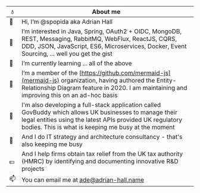 |  :droplet:  | About me             |
|----|---------------------------|
| 👋 | Hi, I’m @spopida aka Adrian Hall |
| 👀 | I’m interested in Java, Spring, OAuth2 + OIDC, MongoDB, REST, Messaging, RabbitMQ, WebFlux, ReactJS, CQRS, DDD, JSON, JavaScript, ES6, Microservices, Docker, Event Sourcing, ... well you get the gist |
| 🌱 | I’m currently learning ... all of the above |
| 💞️ | I’m a member of the [https://github.com/mermaid-js](mermaid-js) organization, having authored the Entity-Relationship Diagram feature in 2020.  I am maintaining and improving this on an ad-hoc basis | 
| 🚧 | I'm also developing a full-stack application called GovBuddy which allows UK businesses to manage their legal entities using the latest APIs provided UK regulatory bodies. This is what is keeping me busy at the moment |
| 🚁| And I do IT strategy and architecture consultancy - that's also keeping me busy |
| 💷 | And I help firms obtain tax relief from the UK tax authority (HMRC) by identifying and documenting innovative R&D projects
| 📫 | You can email me at [ade@adrian-hall.name](mailto:ade@adrian-hall.name) |

<!---
spopida/spopida is a ✨ special ✨ repository because its `README.md` (this file) appears on your GitHub profile.
You can click the Preview link to take a look at your changes.
--->
